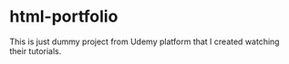 # html-portfolio
This is just dummy project from Udemy platform that I created watching their tutorials.
